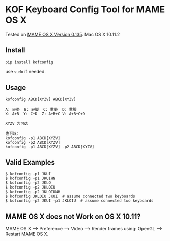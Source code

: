 KOF Keyboard Config Tool for MAME OS X
======================================

Tested on [MAME OS X Version 0.135](http://mameosx.sourceforge.net/).
Mac OS X 10.11.2

Install
-------

```
pip install kofconfig
```

use `sudo` if needed.

Usage
-----

```
kofconfig ABCD[XYZV] ABCD[XYZV]

A: 轻拳  B: 轻脚  C: 重拳  D: 重脚
X: A+B  Y: C+D  Z: A+B+C V: A+B+C+D

XYZV 为可选

也可以:
kofconfig -p1 ABCD[XYZV]
kofconfig -p2 ABCD[XYZV]
kofconfig -p1 ABCD[XYZV] -p2 ABCD[XYZV]
```

Valid Examples
--------------

```
$ kofconfig -p1 JKUI
$ kofconfig -p1 JKUIHN
$ kofconfig -p2 JKLO
$ kofconfig -p2 JKLOIU
$ kofconfig -p2 JKLOIUNH
$ kofconfig JKLOIU JKUI  # assume connected two keyboards
$ kofconfig -p2 JKUI -p1 JKLOIU  # assume connected two keyboards
```


MAME OS X does not Work on OS X 10.11?
--------------------------------------

MAME OS X --> Preference --> Video --> Render frames using: OpenGL
--> Restart MAME OS X.
